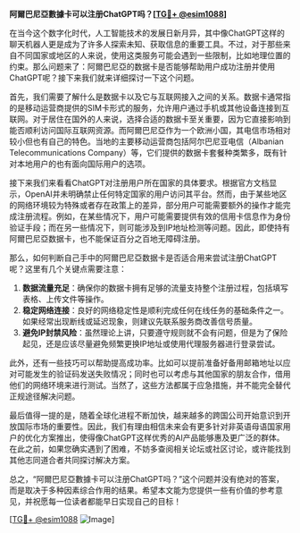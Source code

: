 **阿爾巴尼亞數據卡可以注册ChatGPT吗？[[TG💪+ @esim1088](https://t.me/s/esim1088)]**

在当今这个数字化时代，人工智能技术的发展日新月异，其中像ChatGPT这样的聊天机器人更是成为了许多人探索未知、获取信息的重要工具。不过，对于那些来自不同国家或地区的人来说，使用这类服务可能会遇到一些限制，比如地理位置的约束。那么问题来了：阿爾巴尼亞的数据卡是否能够帮助用户成功注册并使用ChatGPT呢？接下来我们就来详细探讨一下这个问题。

首先，我们需要了解什么是数据卡以及它与互联网接入之间的关系。数据卡通常指的是移动运营商提供的SIM卡形式的服务，允许用户通过手机或其他设备连接到互联网。对于居住在国外的人来说，选择合适的数据卡至关重要，因为它直接影响到能否顺利访问国际互联网资源。而阿爾巴尼亞作为一个欧洲小国，其电信市场相对较小但也有自己的特色。当地的主要移动运营商包括阿尔巴尼亚电信（Albanian Telecommunications Company）等，它们提供的数据卡套餐种类繁多，既有针对本地用户的也有面向国际用户的选项。

接下来我们来看看ChatGPT对注册用户所在国家的具体要求。根据官方文档显示，OpenAI并未明确禁止任何特定国家的用户访问其平台。然而，由于某些地区的网络环境较为特殊或者存在政策上的差异，部分用户可能需要额外的操作才能完成注册流程。例如，在某些情况下，用户可能需要提供有效的信用卡信息作为身份验证手段；而在另一些情况下，则可能涉及到IP地址检测等问题。因此，即使持有阿爾巴尼亞数据卡，也不能保证百分之百地无障碍注册。

那么，如何判断自己手中的阿爾巴尼亞数据卡是否适合用来尝试注册ChatGPT呢？这里有几个关键点需要注意：

1. **数据流量充足**：确保你的数据卡拥有足够的流量支持整个注册过程，包括填写表格、上传文件等操作。
2. **稳定网络连接**：良好的网络稳定性是顺利完成任何在线任务的基础条件之一。如果经常出现断线或延迟现象，则建议先联系服务商改善信号质量。
3. **避免IP封禁风险**：虽然理论上讲，只要遵守规则就不会有问题，但是为了保险起见，还是应该尽量避免频繁更换IP地址或使用代理服务器进行登录尝试。

此外，还有一些技巧可以帮助提高成功率。比如可以提前准备好备用邮箱地址以应对可能发生的验证码发送失败情况；同时也可以考虑与其他国家的朋友合作，借用他们的网络环境来进行测试。当然了，这些方法都属于应急措施，并不能完全替代正规途径解决问题。

最后值得一提的是，随着全球化进程不断加快，越来越多的跨国公司开始意识到开放国际市场的重要性。因此，我们有理由相信未来会有更多针对非英语母语国家用户的优化方案推出，使得像ChatGPT这样优秀的AI产品能够惠及更广泛的群体。在此之前，如果您确实遇到了困难，不妨多查阅相关论坛或社区讨论，或许能找到其他志同道合者共同探讨解决方案。

总之，“阿爾巴尼亞數據卡可以注册ChatGPT吗？”这个问题并没有绝对的答案，而是取决于多种因素综合作用的结果。希望本文能为您提供一些有价值的参考意见，并祝愿每一位读者都能早日实现自己的目标！

[[TG💪+ @esim1088](https://t.me/s/esim1088) ![Image](https://i.postimg.cc/4NQfJmqS/Snipaste-2025-05-13-00-14-12.png)]